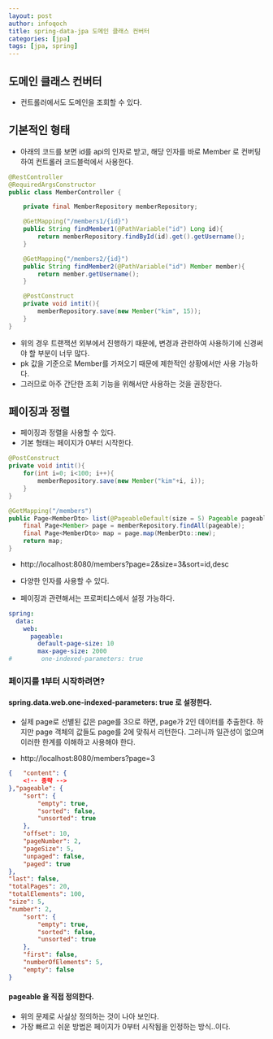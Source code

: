 ```yaml
---
layout: post
author: infoqoch
title: spring-data-jpa 도메인 클래스 컨버터
categories: [jpa]
tags: [jpa, spring]
---
```


## 도메인 클래스 컨버터
- 컨트롤러에서도 도메인을 조회할 수 있다. 

## 기본적인 형태
- 아래의 코드를 보면 id를 api의 인자로 받고, 해당 인자를 바로 Member 로 컨버팅하여 컨트롤러 코드블럭에서 사용한다. 

```java
@RestController
@RequiredArgsConstructor
public class MemberController {

    private final MemberRepository memberRepository;

    @GetMapping("/members1/{id}")
    public String findMember1(@PathVariable("id") Long id){
        return memberRepository.findById(id).get().getUsername();
    }

    @GetMapping("/members2/{id}")
    public String findMember2(@PathVariable("id") Member member){
        return member.getUsername();
    }

    @PostConstruct
    private void intit(){
        memberRepository.save(new Member("kim", 15));
    }
}
```

- 위의 경우 트랜잭션 외부에서 진행하기 때문에, 변경과 관련하여 사용하기에 신경써야 할 부분이 너무 많다. 
- pk 값을 기준으로 Member를 가져오기 때문에 제한적인 상황에서만 사용 가능하다. 
- 그러므로 아주 간단한 조회 기능을 위해서만 사용하는 것을 권장한다. 

## 페이징과 정렬
- 페이징과 정렬을 사용할 수 있다.
- 기본 형태는 페이지가 0부터 시작한다. 

```java
@PostConstruct
private void intit(){
    for(int i=0; i<100; i++){
        memberRepository.save(new Member("kim"+i, i));
    }
}

@GetMapping("/members")
public Page<MemberDto> list(@PageableDefault(size = 5) Pageable pageable){
    final Page<Member> page = memberRepository.findAll(pageable);
    final Page<MemberDto> map = page.map(MemberDto::new);
    return map;
}
```

- http://localhost:8080/members?page=2&size=3&sort=id,desc
- 다양한 인자를 사용할 수 있다. 

- 페이징과 관련해서는 프로퍼티스에서 설정 가능하다.

```yml
spring:
  data:
    web:
      pageable:
        default-page-size: 10
        max-page-size: 2000
#        one-indexed-parameters: true
```

### 페이지를 1부터 시작하려면?
#### spring.data.web.one-indexed-parameters: true 로 설정한다. 
- 실제 page로 선별된 값은 page를 3으로 하면, page가 2인 데이터를 추출한다. 하지만 page 객체의 값들도 page를 2에 맞춰서 리턴한다. 그러니까 일관성이 없으며 이러한 한계를 이해하고 사용해야 한다. 

- http://localhost:8080/members?page=3

```json
{   "content": {
    <!-- 중략 -->
},"pageable": {
    "sort": {
        "empty": true,
        "sorted": false,
        "unsorted": true
    },
    "offset": 10,
    "pageNumber": 2,
    "pageSize": 5,
    "unpaged": false,
    "paged": true
},
"last": false,
"totalPages": 20,
"totalElements": 100,
"size": 5,
"number": 2,
    "sort": {
        "empty": true,
        "sorted": false,
        "unsorted": true
    },
    "first": false,
    "numberOfElements": 5,
    "empty": false
}
```

#### pageable 을 직접 정의한다.
- 위의 문제로 사실상 정의하는 것이 나아 보인다.
- 가장 빠르고 쉬운 방법은 페이지가 0부터 시작됨을 인정하는 방식..이다.

